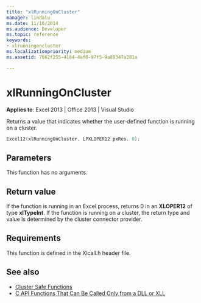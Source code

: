 ```yaml
---
title: "xlRunningOnCluster"
manager: lindalu
ms.date: 11/16/2014
ms.audience: Developer
ms.topic: reference
keywords:
- xlrunningoncluster
ms.localizationpriority: medium
ms.assetid: 7662f255-4184-4af0-97f5-9a89347a201a

---
```


# xlRunningOnCluster

**Applies to**: Excel 2013 | Office 2013 | Visual Studio 
  
Returns a value that indicates whether the user-defined function is running on a cluster. 
  
```cpp
Excel12(xlRunningOnCluster, LPXLOPER12 pxRes, 0);
```

## Parameters

This function has no arguments.
  
## Return value

If the function is running in an Excel process, returns 0 in an **XLOPER12** of type **xlTypeInt**. If the function is running on a cluster, the return type and value is determined by the cluster connector provider.
  
## Requirements

This function is defined in the Xlcall.h header file.
  
## See also

- [Cluster Safe Functions](cluster-safe-functions.md)
- [C API Functions That Can Be Called Only from a DLL or XLL](c-api-functions-that-can-be-called-only-from-a-dll-or-xll.md)

